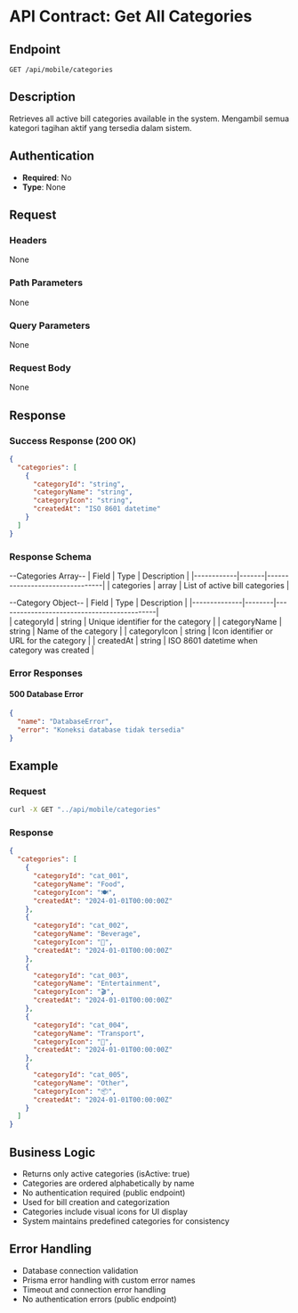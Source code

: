 # API Contract: Get All Categories

## Endpoint
```
GET /api/mobile/categories
```

## Description
Retrieves all active bill categories available in the system.
Mengambil semua kategori tagihan aktif yang tersedia dalam sistem.

## Authentication
- **Required**: No
- **Type**: None

## Request

### Headers
None

### Path Parameters
None

### Query Parameters
None

### Request Body
None

## Response

### Success Response (200 OK)
```json
{
  "categories": [
    {
      "categoryId": "string",
      "categoryName": "string",
      "categoryIcon": "string",
      "createdAt": "ISO 8601 datetime"
    }
  ]
}
```

### Response Schema
--Categories Array--
| Field      | Type  | Description                    |
|------------|-------|--------------------------------|
| categories | array | List of active bill categories |

--Category Object--
| Field        | Type   | Description                                |
|--------------|--------|--------------------------------------------|  
| categoryId   | string | Unique identifier for the category         |
| categoryName | string | Name of the category                       |
| categoryIcon | string | Icon identifier or URL for the category    |
| createdAt    | string | ISO 8601 datetime when category was created |

### Error Responses

#### 500 Database Error
```json
{
  "name": "DatabaseError",
  "error": "Koneksi database tidak tersedia"
}
```

## Example

### Request
```bash
curl -X GET "../api/mobile/categories"
```

### Response
```json
{
  "categories": [
    {
      "categoryId": "cat_001",
      "categoryName": "Food",
      "categoryIcon": "🍽️",
      "createdAt": "2024-01-01T00:00:00Z"
    },
    {
      "categoryId": "cat_002",
      "categoryName": "Beverage",
      "categoryIcon": "🥤",
      "createdAt": "2024-01-01T00:00:00Z"
    },
    {
      "categoryId": "cat_003",
      "categoryName": "Entertainment",
      "categoryIcon": "🎬",
      "createdAt": "2024-01-01T00:00:00Z"
    },
    {
      "categoryId": "cat_004",
      "categoryName": "Transport",
      "categoryIcon": "🚗",
      "createdAt": "2024-01-01T00:00:00Z"
    },
    {
      "categoryId": "cat_005",
      "categoryName": "Other",
      "categoryIcon": "📦",
      "createdAt": "2024-01-01T00:00:00Z"
    }
  ]
}
```

## Business Logic
- Returns only active categories (isActive: true)
- Categories are ordered alphabetically by name
- No authentication required (public endpoint)
- Used for bill creation and categorization
- Categories include visual icons for UI display
- System maintains predefined categories for consistency

## Error Handling
- Database connection validation
- Prisma error handling with custom error names
- Timeout and connection error handling
- No authentication errors (public endpoint)